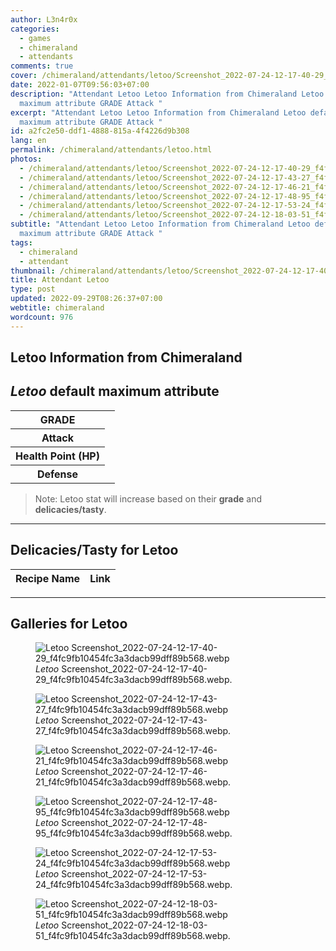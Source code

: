```yaml
---
author: L3n4r0x
categories:
  - games
  - chimeraland
  - attendants
comments: true
cover: /chimeraland/attendants/letoo/Screenshot_2022-07-24-12-17-40-29_f4fc9fb10454fc3a3dacb99dff89b568.webp
date: 2022-01-07T09:56:03+07:00
description: "Attendant Letoo Letoo Information from Chimeraland Letoo default
  maximum attribute GRADE Attack "
excerpt: "Attendant Letoo Letoo Information from Chimeraland Letoo default
  maximum attribute GRADE Attack "
id: a2fc2e50-ddf1-4888-815a-4f4226d9b308
lang: en
permalink: /chimeraland/attendants/letoo.html
photos:
  - /chimeraland/attendants/letoo/Screenshot_2022-07-24-12-17-40-29_f4fc9fb10454fc3a3dacb99dff89b568.webp
  - /chimeraland/attendants/letoo/Screenshot_2022-07-24-12-17-43-27_f4fc9fb10454fc3a3dacb99dff89b568.webp
  - /chimeraland/attendants/letoo/Screenshot_2022-07-24-12-17-46-21_f4fc9fb10454fc3a3dacb99dff89b568.webp
  - /chimeraland/attendants/letoo/Screenshot_2022-07-24-12-17-48-95_f4fc9fb10454fc3a3dacb99dff89b568.webp
  - /chimeraland/attendants/letoo/Screenshot_2022-07-24-12-17-53-24_f4fc9fb10454fc3a3dacb99dff89b568.webp
  - /chimeraland/attendants/letoo/Screenshot_2022-07-24-12-18-03-51_f4fc9fb10454fc3a3dacb99dff89b568.webp
subtitle: "Attendant Letoo Letoo Information from Chimeraland Letoo default
  maximum attribute GRADE Attack "
tags:
  - chimeraland
  - attendant
thumbnail: /chimeraland/attendants/letoo/Screenshot_2022-07-24-12-17-40-29_f4fc9fb10454fc3a3dacb99dff89b568.webp
title: Attendant Letoo
type: post
updated: 2022-09-29T08:26:37+07:00
webtitle: chimeraland
wordcount: 976
---
```


<link
  rel="stylesheet"
  href="https://rawcdn.githack.com/dimaslanjaka/Web-Manajemen/870a349/css/bootstrap-5-3-0-alpha3-wrapper.css"
/>
<section id="bootstrap-wrapper">
  <div data-bs-theme="dark">
    <h2>Letoo Information from Chimeraland</h2>
    <h2 id="attribute"><i>Letoo</i> default maximum attribute</h2>
    <div class="row">
      <div class="col mb-2">
        <div class="card">
          <div class="card-body">
            <table>
              <tr>
                <th>GRADE</th>
                <td><br /></td>
              </tr>
              <tr>
                <th>Attack</th>
                <td></td>
              </tr>
              <tr>
                <th>Health Point (HP)</th>
                <td></td>
              </tr>
              <tr>
                <th>Defense</th>
                <td></td>
              </tr>
            </table>
          </div>
        </div>
      </div>
    </div>
    <blockquote class="bd-callout bd-callout-warning">
      Note: Letoo stat will increase based on their <b>grade</b> and
      <b>delicacies/tasty</b>.
    </blockquote>
    <hr />
    <h2 id="delicacies">Delicacies/Tasty for Letoo</h2>
    <div class="card">
      <div class="card-body">
        <div class="table-responsive">
          <table class="table table-striped">
            <thead>
              <tr>
                <th>Recipe Name</th>
                <th>Link</th>
              </tr>
            </thead>
            <tbody></tbody>
          </table>
        </div>
      </div>
    </div>
    <hr />
    <div id="gallery">
      <h2>Galleries for Letoo</h2>
      <div class="row">
        <div class="col-lg-6 col-12">
          <figure>
            <img
              src="https://www.webmanajemen.com/chimeraland/attendants/letoo/Screenshot_2022-07-24-12-17-40-29_f4fc9fb10454fc3a3dacb99dff89b568.webp"
              alt="Letoo Screenshot_2022-07-24-12-17-40-29_f4fc9fb10454fc3a3dacb99dff89b568.webp"
            />
            <figcaption style="word-wrap: break-word">
              <i>Letoo</i>
              Screenshot_2022-07-24-12-17-40-29_f4fc9fb10454fc3a3dacb99dff89b568.webp.
            </figcaption>
          </figure>
        </div>
        <div class="col-lg-6 col-12">
          <figure>
            <img
              src="https://www.webmanajemen.com/chimeraland/attendants/letoo/Screenshot_2022-07-24-12-17-43-27_f4fc9fb10454fc3a3dacb99dff89b568.webp"
              alt="Letoo Screenshot_2022-07-24-12-17-43-27_f4fc9fb10454fc3a3dacb99dff89b568.webp"
            />
            <figcaption style="word-wrap: break-word">
              <i>Letoo</i>
              Screenshot_2022-07-24-12-17-43-27_f4fc9fb10454fc3a3dacb99dff89b568.webp.
            </figcaption>
          </figure>
        </div>
        <div class="col-lg-6 col-12">
          <figure>
            <img
              src="https://www.webmanajemen.com/chimeraland/attendants/letoo/Screenshot_2022-07-24-12-17-46-21_f4fc9fb10454fc3a3dacb99dff89b568.webp"
              alt="Letoo Screenshot_2022-07-24-12-17-46-21_f4fc9fb10454fc3a3dacb99dff89b568.webp"
            />
            <figcaption style="word-wrap: break-word">
              <i>Letoo</i>
              Screenshot_2022-07-24-12-17-46-21_f4fc9fb10454fc3a3dacb99dff89b568.webp.
            </figcaption>
          </figure>
        </div>
        <div class="col-lg-6 col-12">
          <figure>
            <img
              src="https://www.webmanajemen.com/chimeraland/attendants/letoo/Screenshot_2022-07-24-12-17-48-95_f4fc9fb10454fc3a3dacb99dff89b568.webp"
              alt="Letoo Screenshot_2022-07-24-12-17-48-95_f4fc9fb10454fc3a3dacb99dff89b568.webp"
            />
            <figcaption style="word-wrap: break-word">
              <i>Letoo</i>
              Screenshot_2022-07-24-12-17-48-95_f4fc9fb10454fc3a3dacb99dff89b568.webp.
            </figcaption>
          </figure>
        </div>
        <div class="col-lg-6 col-12">
          <figure>
            <img
              src="https://www.webmanajemen.com/chimeraland/attendants/letoo/Screenshot_2022-07-24-12-17-53-24_f4fc9fb10454fc3a3dacb99dff89b568.webp"
              alt="Letoo Screenshot_2022-07-24-12-17-53-24_f4fc9fb10454fc3a3dacb99dff89b568.webp"
            />
            <figcaption style="word-wrap: break-word">
              <i>Letoo</i>
              Screenshot_2022-07-24-12-17-53-24_f4fc9fb10454fc3a3dacb99dff89b568.webp.
            </figcaption>
          </figure>
        </div>
        <div class="col-lg-6 col-12">
          <figure>
            <img
              src="https://www.webmanajemen.com/chimeraland/attendants/letoo/Screenshot_2022-07-24-12-18-03-51_f4fc9fb10454fc3a3dacb99dff89b568.webp"
              alt="Letoo Screenshot_2022-07-24-12-18-03-51_f4fc9fb10454fc3a3dacb99dff89b568.webp"
            />
            <figcaption style="word-wrap: break-word">
              <i>Letoo</i>
              Screenshot_2022-07-24-12-18-03-51_f4fc9fb10454fc3a3dacb99dff89b568.webp.
            </figcaption>
          </figure>
        </div>
      </div>
    </div>
  </div>
</section>